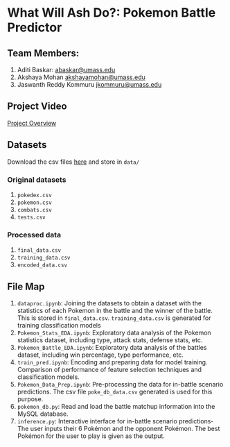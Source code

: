 # What Will Ash Do?: Pokemon Battle Predictor


## Team Members:
1. Aditi Baskar: <abaskar@umass.edu>
2. Akshaya Mohan <akshayamohan@umass.edu>
3. Jaswanth Reddy Kommuru <jkommuru@umass.edu>

## Project Video
[Project Overview](https://youtu.be/eJlDpRutGw8)

## Datasets
Download the csv files [here](https://drive.google.com/drive/folders/1vFzug9NnXkSX_HPGmiL2BtcK3bLAWHMj?usp=share_link) and store in `data/`

### Original datasets
1. `pokedex.csv`
2. `pokemon.csv`
3. `combats.csv`
4. `tests.csv`

### Processed data
1. `final_data.csv`
2. `training_data.csv`
2. `encoded_data.csv`


## File Map
1. `dataproc.ipynb`: Joining the datasets to obtain a dataset with the statistics of each Pokemon in the battle and the winner of the battle. This is stored in `final_data.csv`. `training_data.csv` is generated for training classification models
2. `Pokemon_Stats_EDA.ipynb`: Exploratory data analysis of the Pokemon statistics dataset, including type, attack stats, defense stats, etc.
3. `Pokemon_Battle_EDA.ipynb`: Exploratory data analysis of the battles dataset, including win percentage, type performance, etc.
4. `train_pred.ipynb`: Encoding and preparing data for model training. Comparison of performance of feature selection techniques and classification models. 
5. `Pokemon_Data_Prep.ipynb`: Pre-processing the data for in-battle scenario predictions. The csv file `poke_db_data.csv` generated is used for this purpose.
6. `pokemon_db.py`: Read and load the battle matchup information into the MySQL database.
7. `inference.py`: Interactive interface for in-battle scenario predictions- The user inputs their 6 Pokémon and the opponent Pokémon. The best Pokémon for the user to play is given as the output.

